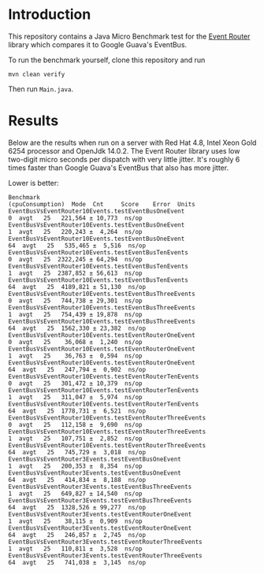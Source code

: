 # Introduction

This repository contains a Java Micro Benchmark test for the 
[Event Router](https://github.com/danskemarkets/event-router) library which compares
it to Google Guava's EventBus.

To run the benchmark yourself, clone this repository and run

    mvn clean verify

Then run `Main.java`.

# Results

Below are the results when run on a server with Red Hat 4.8, Intel Xeon Gold 6254 processor and OpenJdk 14.0.2.
The Event Router library uses low two-digit micro seconds per dispatch with very little jitter.
It's roughly 6 times faster than Google Guava's EventBus that also has more jitter.

Lower is better:

    Benchmark                                                 (cpuConsumption)  Mode  Cnt     Score    Error  Units
    EventBusVsEventRouter10Events.testEventBusOneEvent                       0  avgt   25   221,564 ± 10,773  ns/op
    EventBusVsEventRouter10Events.testEventBusOneEvent                       1  avgt   25   220,243 ±  4,264  ns/op
    EventBusVsEventRouter10Events.testEventBusOneEvent                      64  avgt   25   535,465 ±  5,516  ns/op
    EventBusVsEventRouter10Events.testEventBusTenEvents                      0  avgt   25  2322,245 ± 64,294  ns/op
    EventBusVsEventRouter10Events.testEventBusTenEvents                      1  avgt   25  2387,852 ± 56,613  ns/op
    EventBusVsEventRouter10Events.testEventBusTenEvents                     64  avgt   25  4189,821 ± 51,130  ns/op
    EventBusVsEventRouter10Events.testEventBusThreeEvents                    0  avgt   25   744,738 ± 29,301  ns/op
    EventBusVsEventRouter10Events.testEventBusThreeEvents                    1  avgt   25   754,439 ± 19,878  ns/op
    EventBusVsEventRouter10Events.testEventBusThreeEvents                   64  avgt   25  1562,330 ± 23,382  ns/op
    EventBusVsEventRouter10Events.testEventRouterOneEvent                    0  avgt   25    36,068 ±  1,240  ns/op
    EventBusVsEventRouter10Events.testEventRouterOneEvent                    1  avgt   25    36,763 ±  0,594  ns/op
    EventBusVsEventRouter10Events.testEventRouterOneEvent                   64  avgt   25   247,794 ±  0,902  ns/op
    EventBusVsEventRouter10Events.testEventRouterTenEvents                   0  avgt   25   301,472 ± 10,379  ns/op
    EventBusVsEventRouter10Events.testEventRouterTenEvents                   1  avgt   25   311,047 ±  5,974  ns/op
    EventBusVsEventRouter10Events.testEventRouterTenEvents                  64  avgt   25  1778,731 ±  6,521  ns/op
    EventBusVsEventRouter10Events.testEventRouterThreeEvents                 0  avgt   25   112,158 ±  9,690  ns/op
    EventBusVsEventRouter10Events.testEventRouterThreeEvents                 1  avgt   25   107,751 ±  2,852  ns/op
    EventBusVsEventRouter10Events.testEventRouterThreeEvents                64  avgt   25   745,729 ±  3,018  ns/op
    EventBusVsEventRouter3Events.testEventBusOneEvent                        1  avgt   25   200,353 ±  8,354  ns/op
    EventBusVsEventRouter3Events.testEventBusOneEvent                       64  avgt   25   414,834 ±  8,188  ns/op
    EventBusVsEventRouter3Events.testEventBusThreeEvents                     1  avgt   25   649,827 ± 14,540  ns/op
    EventBusVsEventRouter3Events.testEventBusThreeEvents                    64  avgt   25  1328,526 ± 99,277  ns/op
    EventBusVsEventRouter3Events.testEventRouterOneEvent                     1  avgt   25    38,115 ±  0,909  ns/op
    EventBusVsEventRouter3Events.testEventRouterOneEvent                    64  avgt   25   246,857 ±  2,745  ns/op
    EventBusVsEventRouter3Events.testEventRouterThreeEvents                  1  avgt   25   110,811 ±  3,528  ns/op
    EventBusVsEventRouter3Events.testEventRouterThreeEvents                 64  avgt   25   741,038 ±  3,145  ns/op